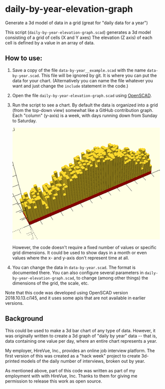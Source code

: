 # daily-by-year-elevation-graph
Generate a 3d model of data in a grid (great for "daily data for a year")

This script (`daily-by-year-elevation-graph.scad`) generates a 3d model
consisting of a grid of cells (X and Y axes) The elevation (Z axis) of
each cell is defined by a value in an array of data.

## How to use:

1. Save a copy of the file `data-by-year__example.scad` with the name `data-by-year.scad`. This file
   will be ignored by git. It is where you can put the data for your chart. (Alternatively
   you can name the file whatever you want and just change the `include` statement in the code.)

2. Open the file `daily-by-year-elevation-graph.scad` using [OpenSCAD](https://openscad.org/).

3. Run the script to see a chart. By default the data is organized into a grid (from the top-down
   view) somewhat like a GitHub contribution graph. Each "column" (y-axis) is a week, with days running down
   from Sunday to Saturday.

   ![Example graph rendered in OpenSCAD](assets/daily-by-year-elevation-graph-example.png?raw=true "Example graph rendered in OpenSCAD")
   
   However, the code doesn't require a fixed number of values or specific grid dimensions. It could
   be used to show days in a month or even values where the x- and y-axis don't represent time at all.

4. You can change the data in `data-by-year.scad`. The format is documented there. You can
   also configure several parameters in `daily-by-year-elevation-graph.scad`, to change
   (among other things) the dimensions of the grid, the scale, etc.

Note that this code was developed using OpenSCAD version 2018.10.13.ci145, and it
uses some apis that are not available in earlier versions.

## Background

This could be used to make a 3d bar chart of any type of data. However, it was
originally written to create a 3d graph of "daily by year" data -- that is,
data containing one value per day, where an entire chart represents a year.

My employer, HireVue, Inc., provides an online job interview platform. The
first version of this was created as a "hack week" project to create 3d-printed
models of the daily number of interviews, broken out by year.

As mentioned above, part of this code was written as part of my employment with
with HireVue, Inc. Thanks to them for giving me permission to release this work
as open source.
